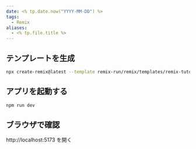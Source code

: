 ```yaml
---
date: <% tp.date.now("YYYY-MM-DD") %>
tags:
  - Remix
aliases:
  - <% tp.file.title %>
---
```

## テンプレートを生成

```bash
npx create-remix@latest --template remix-run/remix/templates/remix-tutorial
```

## アプリを起動する

```bash
npm run dev
```

## ブラウザで確認

http://localhost:5173 を開く
